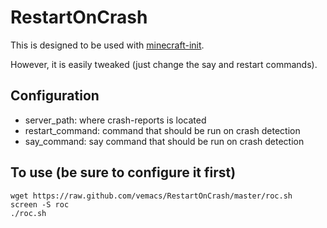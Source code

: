 RestartOnCrash
==============

This is designed to be used with [minecraft-init](https://github.com/Ahtenus/minecraft-init).

However, it is easily tweaked (just change the say and restart commands).

Configuration
-------------

* server_path: where crash-reports is located
* restart_command: command that should be run on crash detection
* say_command: say command that should be run on crash detection

To use (be sure to configure it first)
--------------------------------------

    wget https://raw.github.com/vemacs/RestartOnCrash/master/roc.sh
    screen -S roc
    ./roc.sh
